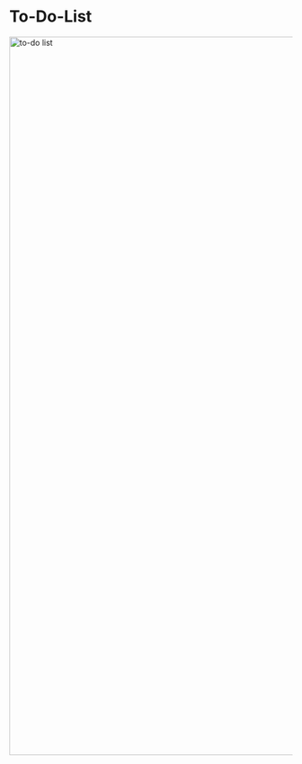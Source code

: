 # To-Do-List
<img width="1279" alt="to-do list" src="https://github.com/angad2212/To-Do-List/assets/135613657/9499461b-4c37-4a3f-829c-c3285e9d3eef">
